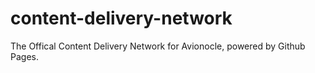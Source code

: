 # content-delivery-network
The Offical Content Delivery Network for Avionocle, powered by Github Pages.

